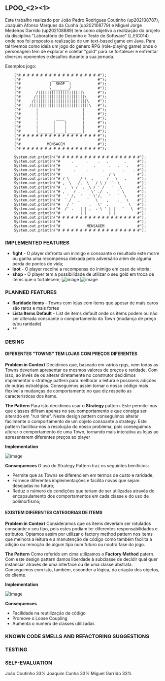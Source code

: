 ## LPOO_<2><1>
Este trabalho realizado por João Pedro Rodrigues Coutinho (up202108787), Joaquim Afonso Marques da Cunha (up202108779) e Miguel Jorge Medeiros Garrido (up202108889) tem como objetivo a realização do projeto da disciplina "Laboratório de Desenho e Teste de Software" (L.EIC014) onde nos foi proposto a realização de um text-based game em Java. 
Para tal tivemos como ideia um jogo do género RPG (role-playing game) onde o personagem tem de explorar e coletar "gold" para se fortalecer e enfrentar diversos oponentes e desafios durante a sua jornada.

Exemplos jogo:
  
        ("# # # # # # # # # # # # # # # # # # #");
        ("#              ________             #");
        ("#             |  SHOP  |            #");
        ("#             \________/            #");
        ("#       /||||||||||||||||||||\      #");
        ("#      /||||||||||||||||||||||\     #");
        ("#     /||||||||||||||||||||||||\    #");
        ("#    /||||||||||||||||||||||||||\   #");
        ("#       |                    |      #");
        ("#       |                    |      #");
        ("#       |        ____        |      #");
        ("#       |       |    |       |      #");
        ("#       |       |    |       |      #");
        ("#       |_______|____|_______|      #");
        ("# # # # # # # # # # # # # # # # # # #");
        ("#                                   #");
        ("#            MENSAGEM               #");
        ("# # # # # # # # # # # # # # # # # # #");
      
        System.out.println("# # # # # # # # # # # # # # # # # # #");
        System.out.println("#     .      .    .   .       .     #");
        System.out.println("#       .       .      .   .   .    #");
        System.out.println("#      .     .      .        .    . #");
        System.out.println("#                      / \          #");
        System.out.println("# / \     / \  .      /   \   .     #");
        System.out.println("# ,  \   /,  \   / \ /  ´  \        #");
        System.out.println("#  .  \ /  .  \ / ' /   '   \       #");
        System.out.println("# ,    / .   ´ \' ./  .    ´ \      #");
        System.out.println("#   ' /,  '   ' \'/,   '   ´  \     #");
        System.out.println("#  ´ /   ,   ´   \    ,    .   \    #");
        System.out.println("#   / '       .   \'  .     ´   \   #");
        System.out.println("#  /' .   | | ,  . \ ' | |   '   \  #");
        System.out.println("#         | |          | |          #");
        System.out.println("# # # # # # # # # # # # # # # # # # #");
        System.out.println("#                                   #");
        System.out.println("#            MENSAGEM               #");
        System.out.println("# # # # # # # # # # # # # # # # # # #");


### IMPLEMENTED FEATURES
- **fight** - O player defronta um inimigo e consoante o resultado este morre ou ganha uma recompensa deixada pelo adversário além de alguma perda de pontos de vida;  
- **loot** - O player recolhe a recompensa do inimigo em caso de vitoria;  
- **shop** - O player tem a possibilidade de utilizar o seu gold em troca de items que o fortalecem;
![image](https://user-images.githubusercontent.com/93836408/204077928-7887bc97-78c4-42b4-8bb4-1fe1a1caa3af.png)
![image](https://user-images.githubusercontent.com/93836408/204077965-3bb9b8c3-7237-4ef7-94a9-fdb84766a57a.png)


### PLANNED FEATURES
- **Raridade items** - Towns com lojas com items que apesar de mais caros são raros e mais fortes
- **Lista Items Default** - List de items default onde os items podem ou não ser alterada consoante o comportamento da Town (mudança de preço e/ou raridade)
- **


### DESING
#### DIFERENTES "TOWNS" TEM LOJAS COM PREÇOS DIFERENTES
**Problem in Context**
Decidimos que, baseado em vários rpgs, nem todas as Towns deveriam apresentar os mesmos valores de preços e raridade. Com isso, ao invés de os alterar diretamente no construtor decidimos implementar o strategy pattern para melhorar a leitura e possiveis adições de outras estratégias. Conseguimos assim tornar o nosso código mais flexível a mudanças de comportamento no que diz respeito as caracteristicas dos items. 

**The Pattern**
Para isto decidimos usar o **Strategy** pattern. Este permite-nos que classes difiram apenas no seu comportamento e que consiga ser alterado em "run time". Neste design pattern conseguimos alterar facilmente o comportamento de um objeto consoante a strategy. Este pattern facilitou-nos a resolução do nosso problema, pois conseguimos alterar o comportamento de uma Town, tornando mais interativa as lojas ao apresentarem diferentes preços ao player

**Implementation**

![image](https://user-images.githubusercontent.com/93836408/204079847-0df94821-a0a9-4f4b-993a-562486438b83.png)

**Consequences**
O uso do Strategy Pattern traz os seguintes benifícios:
- Permite que as Towns se diferenciem em termos de custo e raridade;
- Fornece diferentes implementações e facilita novas que sejam desejadas no futuro;
- Reduz o número de condições que teriam de ser utilizadas através do encapsulamento dos comportamentos em cada classe e do uso de polimorfismo;


#### EXISTEM DIFERENTES CATEGORIAS DE ITEMS
**Problem in Context**
Consideramos que os items deveriam ser rotulados consoante o seu tipo, pois estes podiam ter diferentes responsabilidades e atributos. Optamos assim por utilizar o factory method pattern nos items que melhora a leitura e a manutenção de código como também facilita a adição ou remoção de algum tipo num futuro ou noutra fase do jogo.

**The Pattern**
Como referido em cima utilizamos o **Factory Method** patern. Com este design pattern damos liberdade à subclasse de decidir qual quer instanciar através de uma interface ou de uma classe abstrata. Conseguimos com isto, também, esconder a lógica, da criação dos objetos, do cliente.

**Implementation**

![image](https://user-images.githubusercontent.com/93836408/204081445-4f4a9e5e-ef5d-4a82-a377-ab9f3e656b69.png)

**Consequences**
- Facilidade na reutilização de código
- Promove o Loose Coupling
- Aumenta o numero de classes utilizadas


### KNOWN CODE SMELLS AND REFACTORING SUGGESTIONS


### TESTING



### SELF-EVALUATION
João Coutinho 33%
Joaquim Cunha 33%
Miguel Garrido 33%


